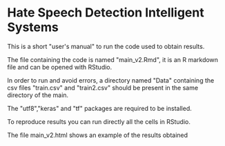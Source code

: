 # Hate Speech Detection Intelligent Systems

This is a short "user's manual" to run the code used to obtain results.

The file containing the code is named "main_v2.Rmd", it is an R markdown file and can be opened with RStudio. 

In order to run and avoid errors, a directory named "Data" containing the csv files "train.csv" and "train2.csv" should be present in the same directory of the main.

The "utf8","keras" and "tf" packages are required to be installed. 

To reproduce results you can run directly all the cells in RStudio.

The file main_v2.html shows an example of the results obtained
